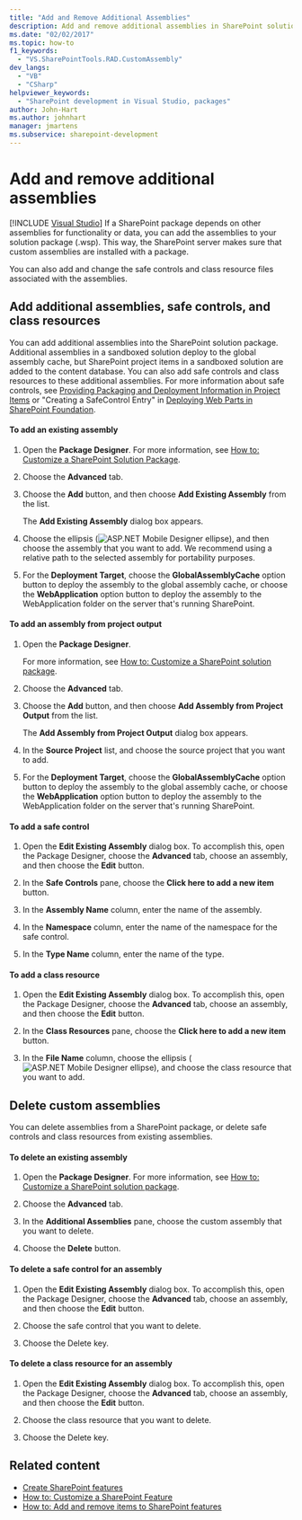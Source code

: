 ```yaml
---
title: "Add and Remove Additional Assemblies"
description: Add and remove additional assemblies in SharePoint solution packages, and add or delete safe controls and class resources.
ms.date: "02/02/2017"
ms.topic: how-to
f1_keywords:
  - "VS.SharePointTools.RAD.CustomAssembly"
dev_langs:
  - "VB"
  - "CSharp"
helpviewer_keywords:
  - "SharePoint development in Visual Studio, packages"
author: John-Hart
ms.author: johnhart
manager: jmartens
ms.subservice: sharepoint-development
---
```

# Add and remove additional assemblies

 [!INCLUDE [Visual Studio](~/includes/applies-to-version/vs-windows-only.md)]
  If a SharePoint package depends on other assemblies for functionality or data, you can add the assemblies to your solution package (.wsp). This way, the SharePoint server makes sure that custom assemblies are installed with a package.

 You can also add and change the safe controls and class resource files associated with the assemblies.

## Add additional assemblies, safe controls, and class resources
 You can add additional assemblies into the SharePoint solution package. Additional assemblies in a sandboxed solution deploy to the global assembly cache, but SharePoint project items in a sandboxed solution are added to the content database. You can also add safe controls and class resources to these additional assemblies. For more information about safe controls, see [Providing Packaging and Deployment Information in Project Items](../sharepoint/providing-packaging-and-deployment-information-in-project-items.md) or "Creating a SafeControl Entry" in [Deploying Web Parts in SharePoint Foundation](/previous-versions/office/developer/sharepoint-2010/cc768621(v=office.14)).

#### To add an existing assembly

1. Open the **Package Designer**. For more information, see [How to: Customize a SharePoint Solution Package](../sharepoint/how-to-customize-a-sharepoint-solution-package.md).

2. Choose the **Advanced** tab.

3. Choose the **Add** button, and then choose **Add Existing Assembly** from the list.

     The **Add Existing Assembly** dialog box appears.

4. Choose the ellipsis (![ASP.NET Mobile Designer ellipse](../sharepoint/media/mwellipsis.gif "ASP.NET Mobile Designer ellipse")), and then choose the assembly that you want to add. We recommend using a relative path to the selected assembly for portability purposes.

5. For the **Deployment Target**, choose the **GlobalAssemblyCache** option button to deploy the assembly to the global assembly cache, or choose the **WebApplication** option button to deploy the assembly to the WebApplication folder on the server that's running SharePoint.

#### To add an assembly from project output

1. Open the **Package Designer**.

     For more information, see [How to: Customize a SharePoint solution package](../sharepoint/how-to-customize-a-sharepoint-solution-package.md).

2. Choose the **Advanced** tab.

3. Choose the **Add** button, and then choose **Add Assembly from Project Output** from the list.

     The **Add Assembly from Project Output** dialog box appears.

4. In the **Source Project** list, and choose the source project that you want to add.

5. For the **Deployment Target**, choose the **GlobalAssemblyCache** option button to deploy the assembly to the global assembly cache, or choose the **WebApplication** option button to deploy the assembly to the WebApplication folder on the server that's running SharePoint.

#### To add a safe control

1. Open the **Edit Existing Assembly** dialog box. To accomplish this, open the Package Designer, choose the **Advanced** tab, choose an assembly, and then choose the **Edit** button.

2. In the **Safe Controls** pane, choose the **Click here to add a new item** button.

3. In the **Assembly Name** column, enter the name of the assembly.

4. In the **Namespace** column, enter the name of the namespace for the safe control.

5. In the **Type Name** column, enter the name of the type.

#### To add a class resource

1. Open the **Edit Existing Assembly** dialog box. To accomplish this, open the Package Designer, choose the **Advanced** tab, choose an assembly, and then choose the **Edit** button.

2. In the **Class Resources** pane, choose the **Click here to add a new item** button.

3. In the **File Name** column, choose the ellipsis (![ASP.NET Mobile Designer ellipse](../sharepoint/media/mwellipsis.gif "ASP.NET Mobile Designer ellipse")), and choose the class resource that you want to add.

## Delete custom assemblies
 You can delete assemblies from a SharePoint package, or delete safe controls and class resources from existing assemblies.

#### To delete an existing assembly

1. Open the **Package Designer**. For more information, see [How to: Customize a SharePoint solution package](../sharepoint/how-to-customize-a-sharepoint-solution-package.md).

2. Choose the **Advanced** tab.

3. In the **Additional Assemblies** pane, choose the custom assembly that you want to delete.

4. Choose the **Delete** button.

#### To delete a safe control for an assembly

1. Open the **Edit Existing Assembly** dialog box. To accomplish this, open the Package Designer, choose the **Advanced** tab, choose an assembly, and then choose the **Edit** button.

2. Choose the safe control that you want to delete.

3. Choose the Delete key.

#### To delete a class resource for an assembly

1. Open the **Edit Existing Assembly** dialog box. To accomplish this, open the Package Designer, choose the **Advanced** tab, choose an assembly, and then choose the **Edit** button.

2. Choose the class resource that you want to delete.

3. Choose the Delete key.

## Related content
- [Create SharePoint features](../sharepoint/creating-sharepoint-features.md)
- [How to: Customize a SharePoint Feature](../sharepoint/how-to-customize-a-sharepoint-feature.md)
- [How to: Add and remove items to SharePoint features](../sharepoint/how-to-add-and-remove-items-to-sharepoint-features.md)
